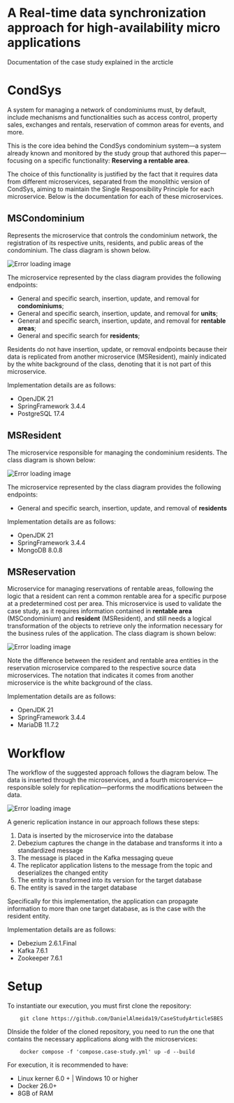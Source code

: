 # A Real-time data synchronization approach for high-availability micro applications
Documentation of the case study explained in the arcticle</br>

# CondSys

A system for managing a network of condominiums must, by default, include mechanisms and functionalities such as access control, property sales, exchanges and rentals, reservation of common areas for events, and more.

This is the core idea behind the CondSys condominium system—a system already known and monitored by the study group that authored this paper—focusing on a specific functionality: <b>Reserving a rentable area</b>.

The choice of this functionality is justified by the fact that it requires data from different microservices, separated from the monolithic version of CondSys, aiming to maintain the Single Responsibility Principle for each microservice. Below is the documentation for each of these microservices.

## MSCondominium

Represents the microservice that controls the condominium network, the registration of its respective units, residents, and public areas of the condominium. The class diagram is shown below.

![Error loading image](MSCondominio.png)

The microservice represented by the class diagram provides the following endpoints:

- General and specific search, insertion, update, and removal for <b>condominiums</b>;
- General and specific search, insertion, update, and removal for <b>units</b>;
- General and specific search, insertion, update, and removal for <b>rentable areas</b>;
- General and specific search for <b>residents</b>;

Residents do not have insertion, update, or removal endpoints because their data is replicated from another microservice (MSResident), mainly indicated by the white background of the class, denoting that it is not part of this microservice.

Implementation details are as follows:
- OpenJDK 21
- SpringFramework 3.4.4
- PostgreSQL 17.4

## MSResident

The microservice responsible for managing the condominium residents. The class diagram is shown below:

![Error loading image](MSMorador.png)

The microservice represented by the class diagram provides the following endpoints:
- General and specific search, insertion, update, and removal of <b>residents</b>

Implementation details are as follows:
- OpenJDK 21
- SpringFramework 3.4.4
- MongoDB 8.0.8

## MSReservation

Microservice for managing reservations of rentable areas, following the logic that a resident can rent a common rentable area for a specific purpose at a predetermined cost per area. This microservice is used to validate the case study, as it requires information contained in <b>rentable area</b> (MSCondominium) and <b>resident</b> (MSResident), and still needs a logical transformation of the objects to retrieve only the information necessary for the business rules of the application. The class diagram is shown below:

![Error loading image](MSReserva.png)

Note the difference between the resident and rentable area entities in the reservation microservice compared to the respective source data microservices. The notation that indicates it comes from another microservice is the white background of the class.

Implementation details are as follows:
- OpenJDK 21
- SpringFramework 3.4.4
- MariaDB 11.7.2

# Workflow

The workflow of the suggested approach follows the diagram below. The data is inserted through the microservices, and a fourth microservice—responsible solely for replication—performs the modifications between the data.

![Error loading image](WorkFlowCaseStudy.png)

A generic replication instance in our approach follows these steps:
1. Data is inserted by the microservice into the database
2. Debezium captures the change in the database and transforms it into a standardized message
3. The message is placed in the Kafka messaging queue
4. The replicator application listens to the message from the topic and deserializes the changed entity
5. The entity is transformed into its version for the target database
6. The entity is saved in the target database

Specifically for this implementation, the application can propagate information to more than one target database, as is the case with the resident entity.

Implementation details are as follows:
- Debezium 2.6.1.Final
- Kafka 7.6.1
- Zookeeper 7.6.1

# Setup

To instantiate our execution, you must first clone the repository:

        git clone https://github.com/DanielAlmeida19/CaseStudyArticleSBES

DInside the folder of the cloned repository, you need to run the one that contains the necessary applications along with the microservices:

        docker compose -f 'compose.case-study.yml' up -d --build

For execution, it is recommended to have:
- Linux kerner 6.0 + | Windows 10 or higher
- Docker 26.0+ 
- 8GB of RAM